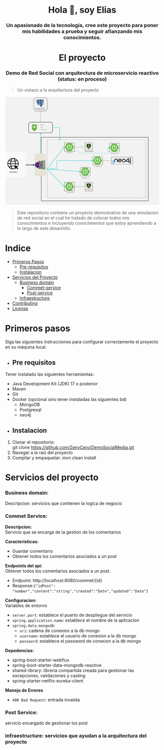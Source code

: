 <h1 align="center">Hola 👋, soy Elias</h1>
<h3 align="center">Un apasionado de la tecnologia, cree este proyecto para poner mis habilidades a prueba y seguir afianzando mis conocimientos.</h3>

<h1 align="center">El proyecto</h1>
<h3 align="center">Demo de Red Social con arquitectura de microservicio reactivo (status: en proceso)</h3>

> Un vistazo a la arquitectura del proyecto

![ArquitecturaSocialMedia.jpg](ArquitecturaSocialMedia.jpg)

> Este repositorio contiene un proyecto demostrativo de una simulacion de red social en el cual he tratado de colocar todos mis conocimientos e incluyendo conocimientos que estoy 
> aprendiendo a lo largo de este desarrollo.

# Indice
- [Primeros Pasos](#primeros-pasos)
  - [Pre-requisitos](#pre-requisitos)
  - [Instalacion](#instalacion)
- [Servicios del Proyecto](#servicios-del-proyecto)
  - [Business domain](#business-domain)
    - [Commet-service](#commet-service)
    - [Post-service](#post-service)
  - [Infraestructure](#infraestructure)
- [Contributing](#contributing)
- [License](#license)

# Primeros pasos
Siga las siguientes instrucciones para configurar correctamente el proyecto en su máquina local.
* ## Pre requisitos
Tener instalado las siguientes herramientas:

* Java Development Kit (JDK) 17 o posterior
* Maven
* Git
* Docker (opcional sino tener instaladas las siguientes bd)
  * MongoDB
  * Postgresql
  * neo4j
* ## Instalacion
1. Clonar el repositorio:  
git clone https://github.com/ZenyCero/DemoSocialMedia.git
2. Navegar a la raiz del proyecto
3. Compilar y empaquetar: mvn clean install
# Servicios del proyecto
### Business domain:  
Descripcion: servicios que contienen la logica de negocio
### Commet Service:
**Descripcion:**  
Servicio que se encarga de la gestion de los comentarios 

**Caracteristicas:**
  * Guardar comentario
  * Obtener todos los comentarios asociados a un post  
  
**Endpoints del api:**  
Obtener todos los comentarios asociados a un post.  
- Endpoint: http://localhost:8080/commet/{id}  
- Response:`{"idPost": "number","content":"string","created":"Date","updated":"Date"}`

**Configuracion:**  
Variables de entorno
- `server.port`: establece el puerto de despliegue del servicio
- `spring.application.name`: establece el nombre de la aplicacion
- `spring.data.mongodb`:
  - `uri`: cadena de conexion a la db mongo 
  - `username`: establece el usuario de conexion a la db mongo
  - `password`: establece el password de conexion a la db mongo
    
**Depedencias:**
- spring-boot-starter-webflux
- spring-boot-starter-data-mongodb-reactive
- shared-library: libreria compartida creada para gestionar las excepciones, validaciones y casting
- spring-starter-netflix-eureka-client

**Manejo de Errores**
- `400 Bad Request`: entrada invalida

### Post Service:  
servicio encargado de gestionar los post

### infraestructure: servicios que ayudan a la arquitectura del proyecto



